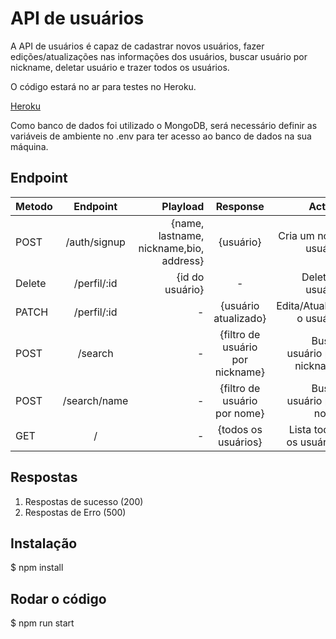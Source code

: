 # API de usuários

 A  API de usuários é capaz de cadastrar novos usuários, fazer edições/atualizações nas informações dos usuários, buscar usuário por nickname, deletar usuário e trazer todos os usuários.

 O código estará no ar para testes no Heroku.

[Heroku](https://test-fernanda.herokuapp.com/)

 Como banco de dados foi utilizado o MongoDB, será necessário definir as variáveis de ambiente no .env  para ter acesso ao banco de dados na sua máquina.

## Endpoint

|   Metodo   |  Endpoint  |    Playload     |   Response  |   Action |
| :---         |     :---:      |          ---: |      :---:      |          ---: |
| POST   | /auth/signup     | {name, lastname, nickname,bio, address}    |  {usuário}  | Cria um novo usuário  |
| Delete   | /perfil/:id      | {id do usuário}    |  -   |  Deleta o usuário |
| PATCH   | /perfil/:id      |  -   |  {usuário atualizado}   | Edita/Atualiza o usuário |
| POST   | /search   |  -   |  {filtro de usuário por nickname}   | Busca usuário por nickname |
| POST   | /search/name   |  -   |  {filtro de usuário por nome}   | Busca usuário por nome |
| GET   | /   |  -   |  {todos os usuários}   | Lista todos os usuários |


## Respostas

1. Respostas de sucesso (200)
2. Respostas de Erro (500)

## Instalação
$ npm install

## Rodar o código
$ npm run start
